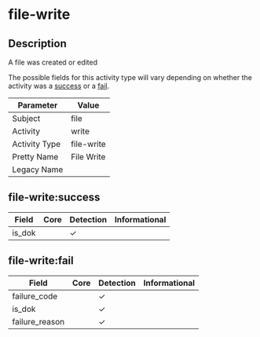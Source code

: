 file-write
==========

Description
-----------
A file was created or edited

The possible fields for this activity type will vary depending on whether the activity was a [success](#file-writesuccess) or a [fail](#file-writefail).

| Parameter     | Value      |
| ------------- | ---------- |
| Subject       | file       |
| Activity      | write      |
| Activity Type | file-write |
| Pretty Name   | File Write |
| Legacy Name   |            |

file-write:success
------------------

| Field  | Core | Detection | Informational |
| ------ | ---- | --------- | ------------- |
| is_dok |      | &#10003;  |               |

file-write:fail
---------------

| Field          | Core | Detection | Informational |
| -------------- | ---- | --------- | ------------- |
| failure_code   |      | &#10003;  |               |
| is_dok         |      | &#10003;  |               |
| failure_reason |      | &#10003;  |               |